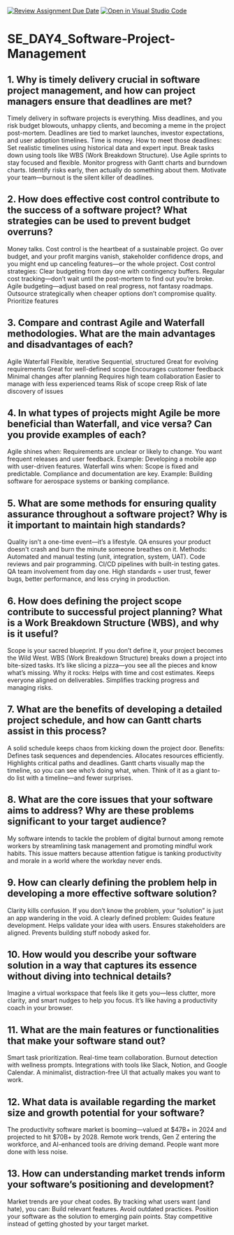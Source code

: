[![Review Assignment Due Date](https://classroom.github.com/assets/deadline-readme-button-22041afd0340ce965d47ae6ef1cefeee28c7c493a6346c4f15d667ab976d596c.svg)](https://classroom.github.com/a/9pw6JKcu)
[![Open in Visual Studio Code](https://classroom.github.com/assets/open-in-vscode-2e0aaae1b6195c2367325f4f02e2d04e9abb55f0b24a779b69b11b9e10269abc.svg)](https://classroom.github.com/online_ide?assignment_repo_id=18747651&assignment_repo_type=AssignmentRepo)
# SE_DAY4_Software-Project-Management
## 1. Why is timely delivery crucial in software project management, and how can project managers ensure that deadlines are met?
Timely delivery in software projects is everything. Miss deadlines, and you risk budget blowouts, unhappy clients, and becoming a meme in the project post-mortem. Deadlines are tied to market launches, investor expectations, and user adoption timelines. Time is money.
How to meet those deadlines:
Set realistic timelines using historical data and expert input.
Break tasks down using tools like WBS (Work Breakdown Structure).
Use Agile sprints to stay focused and flexible.
Monitor progress with Gantt charts and burndown charts.
Identify risks early, then actually do something about them.
Motivate your team—burnout is the silent killer of deadlines.
## 2. How does effective cost control contribute to the success of a software project? What strategies can be used to prevent budget overruns?
Money talks. Cost control is the heartbeat of a sustainable project. Go over budget, and your profit margins vanish, stakeholder confidence drops, and you might end up canceling features—or the whole project.
Cost control strategies:
Clear budgeting from day one with contingency buffers.
Regular cost tracking—don’t wait until the post-mortem to find out you’re broke.
Agile budgeting—adjust based on real progress, not fantasy roadmaps.
Outsource strategically when cheaper options don’t compromise quality.
Prioritize features
## 3. Compare and contrast Agile and Waterfall methodologies. What are the main advantages and disadvantages of each?
Agile	Waterfall
Flexible, iterative	Sequential, structured
Great for evolving requirements	Great for well-defined scope
Encourages customer feedback	Minimal changes after planning
Requires high team collaboration	Easier to manage with less experienced teams
Risk of scope creep	Risk of late discovery of issues
## 4. In what types of projects might Agile be more beneficial than Waterfall, and vice versa? Can you provide examples of each?
Agile shines when:
Requirements are unclear or likely to change.
You want frequent releases and user feedback.
Example: Developing a mobile app with user-driven features.
Waterfall wins when:
Scope is fixed and predictable.
Compliance and documentation are key.
Example: Building software for aerospace systems or banking compliance.
## 5. What are some methods for ensuring quality assurance throughout a software project? Why is it important to maintain high standards?
Quality isn’t a one-time event—it’s a lifestyle. QA ensures your product doesn't crash and burn the minute someone breathes on it.
Methods:
Automated and manual testing (unit, integration, system, UAT).
Code reviews and pair programming.
CI/CD pipelines with built-in testing gates.
QA team involvement from day one.
High standards = user trust, fewer bugs, better performance, and less crying in production.
## 6. How does defining the project scope contribute to successful project planning? What is a Work Breakdown Structure (WBS), and why is it useful?
Scope is your sacred blueprint. If you don’t define it, your project becomes the Wild West.
WBS (Work Breakdown Structure) breaks down a project into bite-sized tasks. It’s like slicing a pizza—you see all the pieces and know what’s missing.
Why it rocks:
Helps with time and cost estimates.
Keeps everyone aligned on deliverables.
Simplifies tracking progress and managing risks.
## 7. What are the benefits of developing a detailed project schedule, and how can Gantt charts assist in this process?
A solid schedule keeps chaos from kicking down the project door.
Benefits:
Defines task sequences and dependencies.
Allocates resources efficiently.
Highlights critical paths and deadlines.
Gantt charts visually map the timeline, so you can see who’s doing what, when. Think of it as a giant to-do list with a timeline—and fewer surprises.
## 8. What are the core issues that your software aims to address? Why are these problems significant to your target audience?
My software intends to tackle the problem of digital burnout among remote workers by streamlining task management and promoting mindful work habits. This issue matters because attention fatigue is tanking productivity and morale in a world where the workday never ends.
## 9. How can clearly defining the problem help in developing a more effective software solution?
Clarity kills confusion. If you don’t know the problem, your “solution” is just an app wandering in the void.
A clearly defined problem:
Guides feature development.
Helps validate your idea with users.
Ensures stakeholders are aligned.
Prevents building stuff nobody asked for.
## 10. How would you describe your software solution in a way that captures its essence without diving into technical details?
Imagine a virtual workspace that feels like it gets you—less clutter, more clarity, and smart nudges to help you focus. It’s like having a productivity coach in your browser.
## 11. What are the main features or functionalities that make your software stand out?
Smart task prioritization.
Real-time team collaboration.
Burnout detection with wellness prompts.
Integrations with tools like Slack, Notion, and Google Calendar.
A minimalist, distraction-free UI that actually makes you want to work.
## 12. What data is available regarding the market size and growth potential for your software?
The productivity software market is booming—valued at $47B+ in 2024 and projected to hit $70B+ by 2028. Remote work trends, Gen Z entering the workforce, and AI-enhanced tools are driving demand. People want more done with less noise.
## 13. How can understanding market trends inform your software’s positioning and development?
Market trends are your cheat codes. By tracking what users want (and hate), you can:
Build relevant features.
Avoid outdated practices.
Position your software as the solution to emerging pain points.
Stay competitive instead of getting ghosted by your target market.
